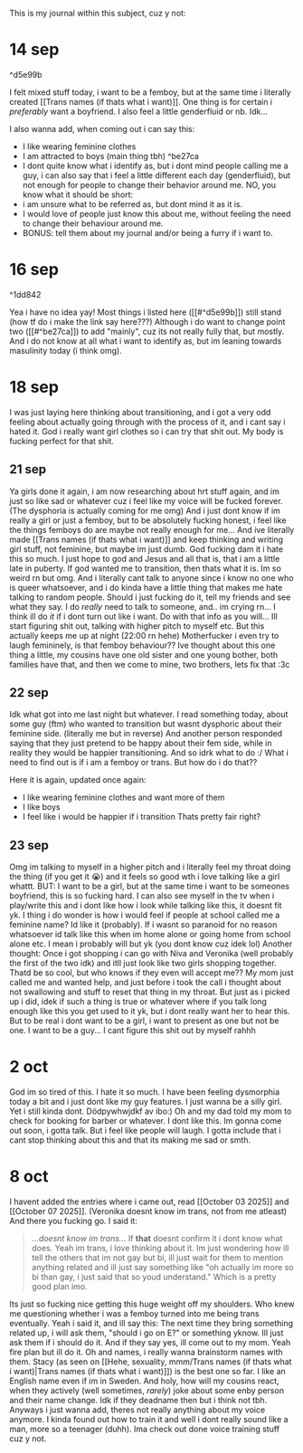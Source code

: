 This is my journal within this subject, cuz y not:
# 14 sep

^d5e99b

I felt mixed stuff today, i want to be a femboy, but at the same time i literally created [[Trans names (if thats what i want)]]. One thing is for certain i *preferably* want a boyfriend. I also feel a little genderfluid or nb. Idk...

I also wanna add, when coming out i can say this:
- I like wearing feminine clothes
- I am attracted to boys (main thing tbh) ^be27ca
- I dont quite know what i identify as, but i dont mind people calling me a guy, i can also say that i feel a little different each day (genderfluid), but not enough for people to change their behavior around me. NO, you know what it should be short:
- i am unsure what to be referred as, but dont mind it as it is.
- I would love of people just know this about me, without feeling the need to change their behaviour around me.
- BONUS: tell them about my journal and/or being a furry if i want to.
# 16 sep

^1dd842

Yea i have no idea yay!
Most things i listed here ([[#^d5e99b]]) still stand (how tf do i make the link say here???) Although i do want to change point two ([[#^be27ca]]) to add "mainly", cuz its not really fully that, but mostly. And i do not know at all what i want to identify as, but im leaning towards masulinity today (i think omg).

# 18 sep
I was just laying here thinking about transitioning, and i got a very odd feeling about actually going through with the process of it, and i cant say i hated it.  God i really want girl clothes so i can try that shit out. My body is fucking perfect for that shit.

## 21 sep
Ya girls done it again, i am now researching about hrt stuff again, and im just so like sad or whatever cuz i feel like my voice will be fucked forever. (The dysphoria is actually coming for me omg) And i just dont know if im really a girl or just a femboy, but to be absolutely fucking honest, i feel like the things femboys do are maybe not really enough for me... And ive literally made [[Trans names (if thats what i want)]] and keep thinking and writing girl stuff, not feminine, but maybe im just dumb. God fucking dam it i hate this so much. I just hope to god and Jesus and all that is, that i am a little late in puberty. If god wanted me to transition, then thats what it is. Im so weird rn but omg. And i literally cant talk to anyone since i know no one who is queer whatsoever, and i do kinda have a little thing that makes me hate talking to random people. Should i just fucking do it, tell my friends and see what they say. I do *really* need to talk to someone, and.. im crying rn... I think ill do *it* if i dont turn out like i want. Do with that info as you will...
Ill start figuring shit out, talking with higher pitch to myself etc. But this actually keeps me up at night (22:00 rn hehe)
Motherfucker i even try to laugh femininely, is that femboy behaviour??
Ive thought about this one thing a little, my cousins have one old sister and one young bother, both families have that, and then we come to mine, two brothers, lets fix that :3c

## 22 sep
Idk what got into me last night but whatever.
I read something today, about some guy (ftm) who wanted to transition but wasnt dysphoric about their feminine side. (literally me but in reverse) And another person responded saying that they just pretend to be happy about their fem side, while in reality they would be happier transitioning. And so idrk what to do :/
What i need to find out is if i am a femboy or trans. But how do i do that??

Here it is again, updated once again:

- I like wearing feminine clothes and want more of them
- I like boys
- I feel like i would be happier if i transition
Thats pretty fair right?

## 23 sep
Omg im talking to myself in a higher pitch and i literally feel my throat doing the thing (if you get it 😭) and it feels so good wth i love talking like a girl whattt. BUT:
I want to be a girl, but at the same time i want to be someones boyfriend, this is so fucking hard. I can also see myself in the tv when i play/write this and i dont like how i look while talking like this, it doesnt fit yk. I thing i do wonder is how i would feel if people at school called me a feminine name? Id like it (probably).
If i wasnt so paranoid for no reason whatsoever id talk like this when im home alone or going home from school alone etc. I mean i probably will but yk (you dont know cuz idek lol)
Another thought:
Once i got shopping i can go with Niva and Veronika (well probably the first of the two idk) and itll just look like two girls shopping together. Thatd be so cool, but who knows if they even will accept me??
My mom just called me and wanted help, and just before i took the call i thought about not swallowing and stuff to reset that thing in my throat. But just as i picked up i did, idek if such a thing is true or whatever where if you talk long enough like this you get used to it yk, but i dont really want her to hear this.
But to be real i dont want to be a girl, i want to present as one but not be one. I want to be a guy... I cant figure this shit out by myself rahhh
# 2 oct
God im so tired of this. I hate it so much. I have been feeling dysmorphia today a bit and i just dont like my guy features. I just wanna be a silly girl. Yet i still kinda dont. Dödpywhwjdkf av ibo:)
Oh and my dad told my mom to check for booking for barber or whatever. I dont like this. Im gonna come out soon, i gotta talk. But i feel like people will laugh. I gotta include that i cant stop thinking about this and that its making me sad or smth.

# 8 oct
I havent added the entries where i came out, read [[October 03 2025]] and [[October 07 2025]]. (Veronika doesnt know im trans, not from me atleast) And there you fucking go. I said it:
>*...doesnt know im trans...*
If **that** doesnt confirm it i dont know what does.
Yeah im trans, i love thinking about it. Im just wondering how ill tell the others that im not gay but bi, ill just wait for them to mention anything related and ill just say something like "oh actually im more so bi than gay, i just said that so youd understand." Which is a pretty good plan imo.

Its just so fucking nice getting this huge weight off my shoulders. Who knew me questioning whether i was a femboy turned into me being trans eventually. Yeah i said it, and ill say this:
The next time they bring something related up, i will ask them, "should i go on E?" or something yknow. Ill just ask them if i should do it. And if they say yes, ill come out to my mom. Yeah fire plan but ill do it. Oh and names, i really wanna brainstorm names with them. Stacy (as seen on [[Hehe, sexuality, mmm/Trans names (if thats what i want)|Trans names (if thats what i want)]]) is the best one so far. I like an English name even if im in Sweden. And holy, how will my cousins react, when they actively (well sometimes, *rarely*) joke about some enby person and their name change. Idk if they deadname then but i think not tbh. Anyways i just wanna add, theres not really anything about my voice anymore. I kinda found out how to train it and well i dont really sound like a man, more so a teenager (duhh).
Ima check out done voice training stuff cuz y not.